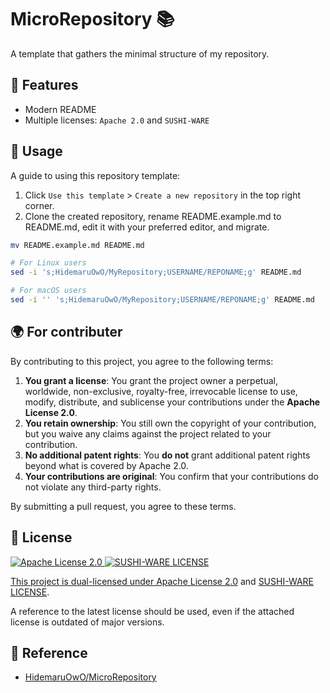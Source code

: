 # MicroRepository 📚

A template that gathers the minimal structure of my repository.

## 🚀 Features

- Modern README
- Multiple licenses: `Apache 2.0` and `SUSHI-WARE`

<!-- ## 🛠 Installation -->

<!-- ```bash -->
<!-- brew install micro-repository -->
<!-- ``` -->

<!-- ### 🏗 Build from Source -->

<!-- ```sh -->
<!-- git clone https://github.com/HidemaruOwO/MicroRepository.git -->
<!-- cd MicroRepository -->

<!-- make -j8 -->

<!-- install -Dm0755 -t "/usr/local/bin/" "dist/builded-binary" -->
<!-- ``` -->

<!-- - Arch Linux -->

<!-- ```sh -->
<!-- git clone https://github.com/HidemaruOwO/MicroRepository.git -->
<!-- cd MicroRepository -->

<!-- makepkg -si -->
<!-- ``` -->

## 🎯 Usage

A guide to using this repository template:

1. Click `Use this template` > `Create a new repository` in the top right corner.
2. Clone the created repository, rename README.example.md to README.md, edit it with your preferred editor, and migrate.

```bash
mv README.example.md README.md

# For Linux users
sed -i 's;HidemaruOwO/MyRepository;USERNAME/REPONAME;g' README.md

# For macOS users
sed -i '' 's;HidemaruOwO/MyRepository;USERNAME/REPONAME;g' README.md
```

## 🌍 For contributer

By contributing to this project, you agree to the following terms:

1. **You grant a license**: You grant the project owner a perpetual, worldwide, non-exclusive, royalty-free, irrevocable license to use, modify, distribute, and sublicense your contributions under the **Apache License 2.0**.
2. **You retain ownership**: You still own the copyright of your contribution, but you waive any claims against the project related to your contribution.
3. **No additional patent rights**: You **do not** grant additional patent rights beyond what is covered by Apache 2.0.
4. **Your contributions are original**: You confirm that your contributions do not violate any third-party rights.

By submitting a pull request, you agree to these terms.

## 📜 License

<div align="left" style="flex: inline" >
<a href="https://www.apache.org/licenses/LICENSE-2.0" >
<img src="https://img.shields.io/badge/License-Apache%20License%202.0-blue.svg" alt="Apache License 2.0"
</a>
<a href="https://github.com/MakeNowJust/sushi-ware" >
<img src="https://img.shields.io/badge/License-SUSHI--WARE%20%F0%9F%8D%A3-blue.svg" alt="SUSHI-WARE LICENSE"
</a>
</div>

This project is dual-licensed under [Apache License 2.0](https://www.apache.org/licenses/LICENSE-2.0) and [SUSHI-WARE LICENSE](https://github.com/MakeNowJust/sushi-ware).

A reference to the latest license should be used, even if the attached license is outdated of major versions.

## 🤝 Reference

- [HidemaruOwO/MicroRepository](https://github.com/HidemaruOwO/MicroRepository)
